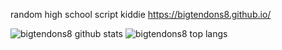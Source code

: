 random high school script kiddie
https://bigtendons8.github.io/

![bigtendons8 github stats](https://github-readme-stats.vercel.app/api?username=bigtendons8&show_icons=true&theme=default&layout=compact)
![bigtendons8 top langs](https://github-readme-stats.vercel.app/api/top-langs/?username=bigtendons8&theme=default&layout=compact)

<!---
bigtendons8/bigtendons8 is a ✨ special ✨ repository because its `README.md` (this file) appears on your GitHub profile.
You can click the Preview link to take a look at your changes.
--->
